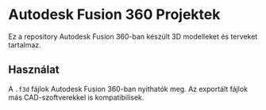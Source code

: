 # Autodesk Fusion 360 Projektek

Ez a repository Autodesk Fusion 360-ban készült 3D modelleket és terveket tartalmaz.

## Használat

A `.f3d` fájlok Autodesk Fusion 360-ban nyithatók meg. Az exportált fájlok más CAD-szoftverekkel is kompatibilisek.

